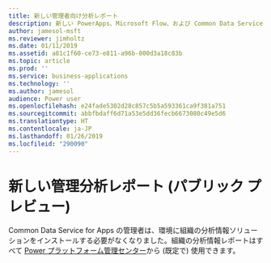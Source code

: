 ```yaml
---
title: 新しい管理者向け分析レポート
description: 新しい PowerApps、Microsoft Flow、および Common Data Service for Apps の使用状況レポートをすべての管理者が利用できます
author: jamesol-msft
ms.reviewer: jimholtz
ms.date: 01/11/2019
ms.assetid: a81c1f60-ce73-e811-a96b-000d3a18c83b
ms.topic: article
ms.prod: ''
ms.service: business-applications
ms.technology: ''
ms.author: jamesol
audience: Power user
ms.openlocfilehash: e24fade5302d28c857c5b5a593361ca9f381a751
ms.sourcegitcommit: abbfbdaff6d71a53e5dd36fecb6673080c49e5d6
ms.translationtype: HT
ms.contentlocale: ja-JP
ms.lasthandoff: 01/26/2019
ms.locfileid: "290090"
---
```

# <a name="new-admin-analytics-reports-public-preview"></a>新しい管理分析レポート (パブリック プレビュー)




Common Data Service for Apps の管理者は、環境に組織の分析情報ソリューションをインストールする必要がなくなりました。組織の分析情報レポートはすべて [Power プラットフォーム管理センター](https://go.microsoft.com/fwlink/?linkid=875536)から (既定で) 使用できます。
